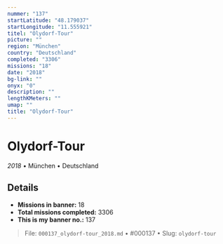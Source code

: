 ```yaml
---
nummer: "137"
startLatitude: "48.179037"
startLongitude: "11.555921"
titel: "Olydorf-Tour"
picture: ""
region: "München"
country: "Deutschland"
completed: "3306"
missions: "18"
date: "2018"
bg-link: ""
onyx: "0"
description: ""
lengthKMeters: ""
umap: ""
title: "Olydorf-Tour"
---
```

# Olydorf-Tour

*2018* • München • Deutschland



## Details

- **Missions in banner:** 18
- **Total missions completed:** 3306
- **This is my banner no.:** 137





> File: `000137_olydorf-tour_2018.md` • #000137 • Slug: `olydorf-tour`
